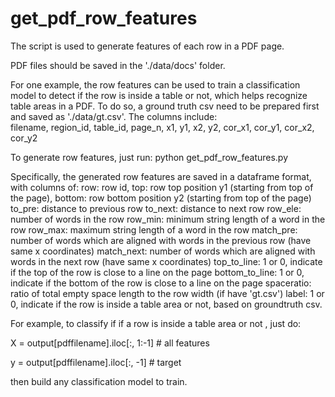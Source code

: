 # get_pdf_row_features

The script is used to generate features of each row in a PDF page. 

PDF files should be saved in the './data/docs' folder. 

For one example, the row features can be used to train a classification model to detect if the row is inside a table or not, which helps recognize table areas in a PDF. To do so, a ground truth csv need to be prepared first and saved as './data/gt.csv'. The columns include:  
filename, region_id, table_id, page_n, x1, y1, x2, y2, cor_x1, cor_y1, cor_x2, cor_y2

To generate row features, just run: 
python get_pdf_row_features.py


Specifically, the generated row features are saved in a dataframe format, with columns of:
row: row id, 
top: row top position y1 (starting from top of the page),
bottom: row bottom position y2 (starting from top of the page)
to_pre: distance to previous row
to_next: distance to next row
row_ele: number of words in the row
row_min: minimum string length of a word in the row
row_max: maximum string length of a word in the row
match_pre: number of words which are aligned with words in the previous row (have same x coordinates)
match_next: number of words which are aligned with words in the next row (have same x coordinates)
top_to_line: 1 or 0, indicate if the top of the row is close to a line on the page 
bottom_to_line: 1 or 0, indicate if the bottom of the row is close to a line on the page 
spaceratio: ratio of total empty space length to the row width
(if have 'gt.csv') label: 1 or 0, indicate if the row is inside a table area or not, based on groundtruth csv. 

For example, to classify if if a row is inside a table area or not , just do:

X = output[pdffilename].iloc[:, 1:-1] # all features

y = output[pdffilename].iloc[:, -1] # target

then build any classification model to train. 



